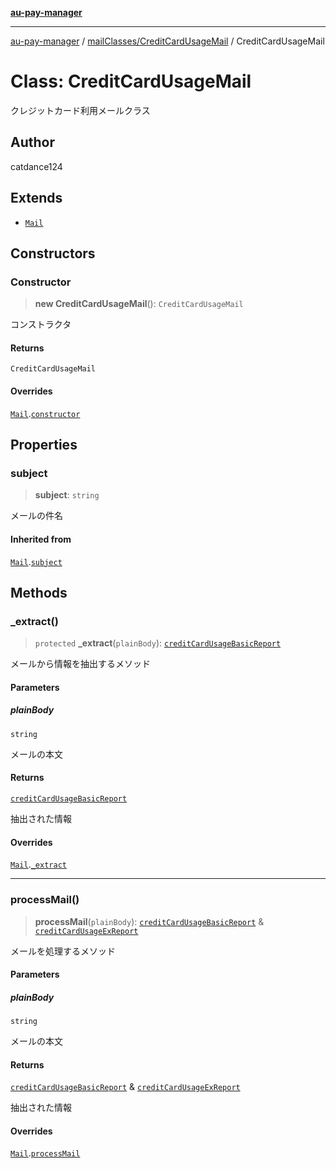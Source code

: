 [**au-pay-manager**](../../../README.md)

***

[au-pay-manager](../../../README.md) / [mailClasses/CreditCardUsageMail](../README.md) / CreditCardUsageMail

# Class: CreditCardUsageMail

クレジットカード利用メールクラス

## Author

catdance124

## Extends

- [`Mail`](../../_Mail/classes/Mail.md)

## Constructors

### Constructor

> **new CreditCardUsageMail**(): `CreditCardUsageMail`

コンストラクタ

#### Returns

`CreditCardUsageMail`

#### Overrides

[`Mail`](../../_Mail/classes/Mail.md).[`constructor`](../../_Mail/classes/Mail.md#constructor)

## Properties

### subject

> **subject**: `string`

メールの件名

#### Inherited from

[`Mail`](../../_Mail/classes/Mail.md).[`subject`](../../_Mail/classes/Mail.md#subject)

## Methods

### \_extract()

> `protected` **\_extract**(`plainBody`): [`creditCardUsageBasicReport`](../../../interfaces/interfaces/creditCardUsageBasicReport.md)

メールから情報を抽出するメソッド

#### Parameters

##### plainBody

`string`

メールの本文

#### Returns

[`creditCardUsageBasicReport`](../../../interfaces/interfaces/creditCardUsageBasicReport.md)

抽出された情報

#### Overrides

[`Mail`](../../_Mail/classes/Mail.md).[`_extract`](../../_Mail/classes/Mail.md#_extract)

***

### processMail()

> **processMail**(`plainBody`): [`creditCardUsageBasicReport`](../../../interfaces/interfaces/creditCardUsageBasicReport.md) & [`creditCardUsageExReport`](../../../interfaces/interfaces/creditCardUsageExReport.md)

メールを処理するメソッド

#### Parameters

##### plainBody

`string`

メールの本文

#### Returns

[`creditCardUsageBasicReport`](../../../interfaces/interfaces/creditCardUsageBasicReport.md) & [`creditCardUsageExReport`](../../../interfaces/interfaces/creditCardUsageExReport.md)

抽出された情報

#### Overrides

[`Mail`](../../_Mail/classes/Mail.md).[`processMail`](../../_Mail/classes/Mail.md#processmail)
